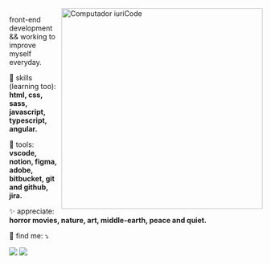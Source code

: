 <img src="https://i.pinimg.com/originals/f2/f5/9a/f2f59a104cf7bd924619739784c3e399.gif" min-width="400px" max-width="400px" width="400px" align="right" alt="Computador iuriCode">

<p align="left"> 
  front-end development && working to improve myself everyday.<br>
</p>

<p align="left">
  🍄 skills (learning too): <strong>html, css, sass, javascript, typescript, angular.</strong>
</p>

<p align="left">
  💼 tools: <strong>vscode, notion, figma, adobe, bitbucket, git and github, jira.</strong>
</p>

<p align="left">
 ✨ appreciate: <strong>horror movies, nature, art, middle-earth, peace and quiet.</strong>
</p>

<p align="left">
  💌 find me: ⤵️
</p>

<p align="left">
  <a href="#" alt="Gmail">
  <img src="https://img.shields.io/badge/-Gmail-000000?style=flat-square&labelColor=000000&logo=gmail&logoColor=white&link=carla.samaniego@estudante.ifms.edu.br" /></a>

  <a href="#" alt="Linkedin">
  <img src="https://img.shields.io/badge/-Linkedin-000000?style=flat-square&logo=Linkedin&logoColor=white&link=carla-sama" /></a>
  
</p>  
